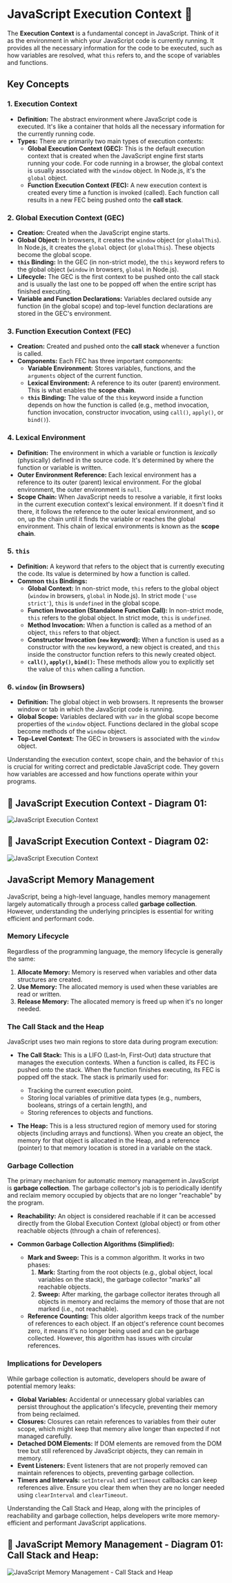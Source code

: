 # JavaScript Execution Context 🧠

The **Execution Context** is a fundamental concept in JavaScript. Think of it as the environment in which your JavaScript code is currently running. It provides all the necessary information for the code to be executed, such as how variables are resolved, what `this` refers to, and the scope of variables and functions.

## Key Concepts

### 1. Execution Context

- **Definition:** The abstract environment where JavaScript code is executed. It's like a container that holds all the necessary information for the currently running code.
- **Types:** There are primarily two main types of execution contexts:
  - **Global Execution Context (GEC):** This is the default execution context that is created when the JavaScript engine first starts running your code. For code running in a browser, the global context is usually associated with the `window` object. In Node.js, it's the `global` object.
  - **Function Execution Context (FEC):** A new execution context is created every time a function is invoked (called). Each function call results in a new FEC being pushed onto the **call stack**.

### 2. Global Execution Context (GEC)

- **Creation:** Created when the JavaScript engine starts.
- **Global Object:** In browsers, it creates the `window` object (or `globalThis`). In Node.js, it creates the `global` object (or `globalThis`). These objects become the global scope.
- **`this` Binding:** In the GEC (in non-strict mode), the `this` keyword refers to the global object (`window` in browsers, `global` in Node.js).
- **Lifecycle:** The GEC is the first context to be pushed onto the call stack and is usually the last one to be popped off when the entire script has finished executing.
- **Variable and Function Declarations:** Variables declared outside any function (in the global scope) and top-level function declarations are stored in the GEC's environment.

### 3. Function Execution Context (FEC)

- **Creation:** Created and pushed onto the **call stack** whenever a function is called.
- **Components:** Each FEC has three important components:
  - **Variable Environment:** Stores variables, functions, and the `arguments` object of the current function.
  - **Lexical Environment:** A reference to its outer (parent) environment. This is what enables the **scope chain**.
  - **`this` Binding:** The value of the `this` keyword inside a function depends on how the function is called (e.g., method invocation, function invocation, constructor invocation, using `call()`, `apply()`, or `bind()`).

### 4. Lexical Environment

- **Definition:** The environment in which a variable or function is _lexically_ (physically) defined in the source code. It's determined by where the function or variable is written.
- **Outer Environment Reference:** Each lexical environment has a reference to its outer (parent) lexical environment. For the global environment, the outer environment is `null`.
- **Scope Chain:** When JavaScript needs to resolve a variable, it first looks in the current execution context's lexical environment. If it doesn't find it there, it follows the reference to the outer lexical environment, and so on, up the chain until it finds the variable or reaches the global environment. This chain of lexical environments is known as the **scope chain**.

### 5. `this`

- **Definition:** A keyword that refers to the object that is currently executing the code. Its value is determined by how a function is called.
- **Common `this` Bindings:**
  - **Global Context:** In non-strict mode, `this` refers to the global object (`window` in browsers, `global` in Node.js). In strict mode (`'use strict'`), `this` is `undefined` in the global scope.
  - **Function Invocation (Standalone Function Call):** In non-strict mode, `this` refers to the global object. In strict mode, `this` is `undefined`.
  - **Method Invocation:** When a function is called as a method of an object, `this` refers to that object.
  - **Constructor Invocation (`new` keyword):** When a function is used as a constructor with the `new` keyword, a new object is created, and `this` inside the constructor function refers to this newly created object.
  - **`call()`, `apply()`, `bind()`:** These methods allow you to explicitly set the value of `this` when calling a function.

### 6. `window` (in Browsers)

- **Definition:** The global object in web browsers. It represents the browser window or tab in which the JavaScript code is running.
- **Global Scope:** Variables declared with `var` in the global scope become properties of the `window` object. Functions declared in the global scope become methods of the `window` object.
- **Top-Level Context:** The GEC in browsers is associated with the `window` object.

Understanding the execution context, scope chain, and the behavior of `this` is crucial for writing correct and predictable JavaScript code. They govern how variables are accessed and how functions operate within your programs.

## 🧩 JavaScript Execution Context - Diagram 01:

![JavaScript Execution Context](./assets/js-execution-context-diagram-01.png)

## 🧩 JavaScript Execution Context - Diagram 02:

![JavaScript Execution Context](./assets/js-execution-context-diagram-02.png)

## JavaScript Memory Management

JavaScript, being a high-level language, handles memory management largely automatically through a process called **garbage collection**. However, understanding the underlying principles is essential for writing efficient and performant code.

### Memory Lifecycle

Regardless of the programming language, the memory lifecycle is generally the same:

1.  **Allocate Memory:** Memory is reserved when variables and other data structures are created.
2.  **Use Memory:** The allocated memory is used when these variables are read or written.
3.  **Release Memory:** The allocated memory is freed up when it's no longer needed.

### The Call Stack and the Heap

JavaScript uses two main regions to store data during program execution:

- **The Call Stack:** This is a LIFO (Last-In, First-Out) data structure that manages the execution contexts. When a function is called, its FEC is pushed onto the stack. When the function finishes executing, its FEC is popped off the stack. The stack is primarily used for:

  - Tracking the current execution point.
  - Storing local variables of primitive data types (e.g., numbers, booleans, strings of a certain length), and
  - Storing references to objects and functions.

- **The Heap:** This is a less structured region of memory used for storing objects (including arrays and functions). When you create an object, the memory for that object is allocated in the Heap, and a reference (pointer) to that memory location is stored in a variable on the stack.

### Garbage Collection

The primary mechanism for automatic memory management in JavaScript is **garbage collection**. The garbage collector's job is to periodically identify and reclaim memory occupied by objects that are no longer "reachable" by the program.

- **Reachability:** An object is considered reachable if it can be accessed directly from the Global Execution Context (global object) or from other reachable objects (through a chain of references).

- **Common Garbage Collection Algorithms (Simplified):**
  - **Mark and Sweep:** This is a common algorithm. It works in two phases:
    1.  **Mark:** Starting from the root objects (e.g., global object, local variables on the stack), the garbage collector "marks" all reachable objects.
    2.  **Sweep:** After marking, the garbage collector iterates through all objects in memory and reclaims the memory of those that are not marked (i.e., not reachable).
  - **Reference Counting:** This older algorithm keeps track of the number of references to each object. If an object's reference count becomes zero, it means it's no longer being used and can be garbage collected. However, this algorithm has issues with circular references.

### Implications for Developers

While garbage collection is automatic, developers should be aware of potential memory leaks:

- **Global Variables:** Accidental or unnecessary global variables can persist throughout the application's lifecycle, preventing their memory from being reclaimed.
- **Closures:** Closures can retain references to variables from their outer scope, which might keep that memory alive longer than expected if not managed carefully.
- **Detached DOM Elements:** If DOM elements are removed from the DOM tree but still referenced by JavaScript objects, they can remain in memory.
- **Event Listeners:** Event listeners that are not properly removed can maintain references to objects, preventing garbage collection.
- **Timers and Intervals:** `setInterval` and `setTimeout` callbacks can keep references alive. Ensure you clear them when they are no longer needed using `clearInterval` and `clearTimeout`.

Understanding the Call Stack and Heap, along with the principles of reachability and garbage collection, helps developers write more memory-efficient and performant JavaScript applications.

## 🧩 JavaScript Memory Management - Diagram 01: Call Stack and Heap:

![JavaScript Memory Management - Call Stack and Heap](./assets/js-execution-context-memory-management-diagram-01.png)
